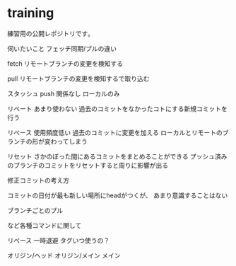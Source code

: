 
# training
練習用の公開レポジトリです｡

伺いたいこと
フェッチ同期/プルの違い

fetch
リモートブランチの変更を検知する

pull
リモートブランチの変更を検知するで取り込む

スタッシュ
push 関係なし ローカルのみ

リベート
あまり使わない
過去のコミットをなかったコトにする新規コミットを行う

リベース
使用頻度低い
過去のコミットに変更を加える
ローカルとリモートのブランチの形が変わってしまう

リセット
さかのぼった間にあるコミットをまとめることができる
プッシュ済みのブランチのコミットをリセットすると周りに影響が出る

修正コミットの考え方

コミットの日付が最も新しい場所にheadがつくが、
あまり意識することはない

ブランチごとのプル

など各種コマンドに関して

リベース
一時退避
タグいつ使うの？

オリジン/ヘッド
オリジン/メイン
メイン